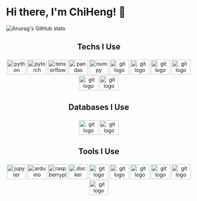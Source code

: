 # Hi there, I'm ChiHeng! 👋

![Anurag's GitHub stats](https://github-readme-stats.vercel.app/api?username=imding1211&show_icons=true&bg_color=00000000)

###

<h2 align="center">Techs I Use</h2>

###

<div align="center">
  <img src="https://cdn.jsdelivr.net/gh/devicons/devicon/icons/python/python-original.svg" height="40" width="52" alt="python logo"  />
  <img src="https://cdn.jsdelivr.net/gh/devicons/devicon/icons/pytorch/pytorch-original.svg" height="40" width="52" alt="pytorch logo"/>
  <img src="https://cdn.jsdelivr.net/gh/devicons/devicon/icons/tensorflow/tensorflow-original.svg" height="40" width="52" alt="tensorflow logo"  />
  <img src="https://cdn.jsdelivr.net/gh/devicons/devicon/icons/pandas/pandas-original.svg" height="40" width="52" alt="pandas logo"  />
  <img src="https://cdn.jsdelivr.net/gh/devicons/devicon/icons/numpy/numpy-original.svg" height="40" width="52" alt="numpy logo"  />
  <img src="https://cdn.jsdelivr.net/gh/devicons/devicon/icons/bootstrap/bootstrap-original.svg" height="40" width="52" alt="git logo"  />
  <img src="https://cdn.jsdelivr.net/gh/devicons/devicon/icons/c/c-original.svg" height="40" width="52" alt="git logo"  />
  <img src="https://cdn.jsdelivr.net/gh/devicons/devicon/icons/django/django-plain-wordmark.svg" height="40" width="52" alt="git logo"  />
  <img src="https://cdn.jsdelivr.net/gh/devicons/devicon/icons/flask/flask-original.svg" height="40" width="52" alt="git logo"  />
  <img src="https://cdn.jsdelivr.net/gh/devicons/devicon/icons/fortran/fortran-original.svg" height="40" width="52" alt="git logo"  />
  <img src="https://cdn.jsdelivr.net/gh/devicons/devicon/icons/linux/linux-original.svg" height="40" width="52" alt="git logo"  />
</div>

###

<h2 align="center">Databases I Use</h2>

###

<div align="center">
  <img src="https://cdn.jsdelivr.net/gh/devicons/devicon/icons/mysql/mysql-original.svg" height="40" width="52" alt="git logo"  />
  <img src="https://cdn.jsdelivr.net/gh/devicons/devicon/icons/elasticsearch/elasticsearch-original.svg" height="40" width="52" alt="git logo"  />
</div>

###

<h2 align="center">Tools I Use</h2>

###

<div align="center">
  <img src="https://cdn.jsdelivr.net/gh/devicons/devicon/icons/jupyter/jupyter-original-wordmark.svg" height="40" width="52" alt="jupyter logo"  />
  <img src="https://cdn.jsdelivr.net/gh/devicons/devicon/icons/arduino/arduino-original-wordmark.svg" height="40" width="52" alt="arduino logo"  />
  <img src="https://cdn.jsdelivr.net/gh/devicons/devicon/icons/raspberrypi/raspberrypi-original.svg" height="40" width="52" alt="raspberrypi logo"  />
  <img src="https://cdn.jsdelivr.net/gh/devicons/devicon/icons/docker/docker-plain-wordmark.svg" height="40" width="52" alt="docker logo"  />
  <img src="https://cdn.jsdelivr.net/gh/devicons/devicon/icons/git/git-plain.svg" height="40" width="52" alt="git logo"  />
  <img src="https://cdn.jsdelivr.net/gh/devicons/devicon/icons/github/github-original.svg" height="40" width="52" alt="git logo"  />
  <img src="https://cdn.jsdelivr.net/gh/devicons/devicon/icons/anaconda/anaconda-original.svg" height="40" width="52" alt="git logo"  />
  <img src="https://cdn.jsdelivr.net/gh/devicons/devicon/icons/bash/bash-original.svg" height="40" width="52" alt="git logo"  />
  <img src="https://cdn.jsdelivr.net/gh/devicons/devicon/icons/spyder/spyder-original.svg" height="40" width="52" alt="git logo"  />
  <img src="https://cdn.jsdelivr.net/gh/devicons/devicon/icons/vscode/vscode-original.svg" height="40" width="52" alt="git logo"  />
</div>

###

<!--
**Imding1211/Imding1211** is a ✨ _special_ ✨ repository because its `README.md` (this file) appears on your GitHub profile.

Here are some ideas to get you started:

- 🔭 I’m currently working on ...
- 🌱 I’m currently learning ...
- 👯 I’m looking to collaborate on ...
- 🤔 I’m looking for help with ...
- 💬 Ask me about ...
- 📫 How to reach me: ...
- 😄 Pronouns: ...
- ⚡ Fun fact: ...
-->

